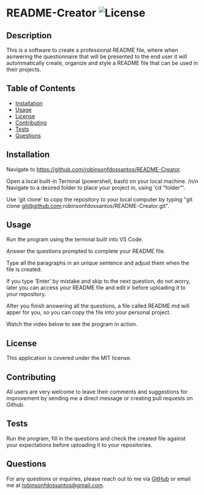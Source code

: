 # README-Creator  ![License](https://img.shields.io/badge/license-MIT-blue.svg)

  ## Description
  This is a software to create a professional README file, where when asnwering the questionnaire that will be presented to the end user it will autommatically create, organize and style a README file that can be used in their projects.
  
  ## Table of Contents
  - [Installation](#installation)
  - [Usage](#usage)
  - [License](#license)
  - [Contributing](#contributing)
  - [Tests](#tests)
  - [Questions](#questions)
  
  ## Installation
  Navigate to  https://github.com/robinsonfdossantos/README-Creator.
  
  Open a local built-in Terminal (powershell, bash) on your local machine. /n/n Navigate to a desired folder to place your project in, using 'cd "folder"'.
  
  Use 'git clone' to copy the repository to your local computer by typing "git clone git@github.com:robinsonfdossantos/README-Creator.git".
  
  ## Usage
  Run the program using the terminal built into VS Code.
  
  Answer the questions prompted to complete your README file.
   
  Type all the paragraphs in an unique sentence and adjust them when the file is created.
   
  If you type 'Enter' by mistake and skip to the next question, do not worry, later you can access your README file and edit ir before uploading it to your repository.
    
  After you finish answering all the questions, a file called README.md will apper for you, so you can copy the file into your personal project.

  Watch the video below to see the program in action.
  
  ## License
  This application is covered under the MIT license. 
  
  ## Contributing
  All users are very welcome to leave their comments and suggestions for improvement by sending me a direct message or creating pull requests on Github.
  
  ## Tests
  Run the program, fill in the questions and check the created file against your expectations before uploading it to your repositories.
  
  ## Questions
  For any questions or inquiries, please reach out to me via [GitHub](https://github.com/robinsonfdossantos) or email me at robinsonfdossantos@gmail.com.
  